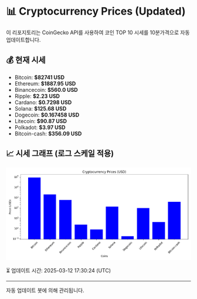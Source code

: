 
# 📊 Cryptocurrency Prices (Updated)

이 리포지토리는 CoinGecko API를 사용하여 코인 TOP 10 시세를 10분가격으로 자동 업데이트합니다.

## 💰 현재 시세
- Bitcoin: **$82741 USD**
- Ethereum: **$1887.95 USD**
- Binancecoin: **$560.0 USD**
- Ripple: **$2.23 USD**
- Cardano: **$0.7298 USD**
- Solana: **$125.68 USD**
- Dogecoin: **$0.167458 USD**
- Litecoin: **$90.87 USD**
- Polkadot: **$3.97 USD**
- Bitcoin-cash: **$356.09 USD**

## 📈 시세 그래프 (로그 스케일 적용)
![Crypto Prices](crypto_prices.png)

⏳ 업데이트 시간: 2025-03-12 17:30:24 (UTC)

---
자동 업데이트 봇에 의해 관리됩니다.

